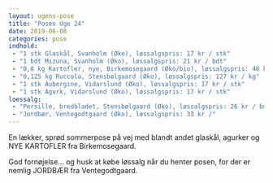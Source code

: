 ```yaml
---
layout: ugens-pose
title: "Posen Uge 24"
date: 2019-06-08
categories: pose
indhold:
 - "1 stk Glaskål, Svanholm (Øko), løssalgspris: 17 kr / stk"
 - "1 bdt Mizuna, Svanholm (Øko), løssalgspris: 21 kr / bdt"
 - "0,8 kg Kartofler, nye, Birkemosegaard (Øko/bio), løssalgspris: 48 kr / kg"
 - "0,125 kg Ruccola, Stensbølgaard (Øko), løssalgspris: 127 kr / kg"
 - "1 stk Aubergine, Vidarslund (Øko), løssalgspris: 17 kr / stk"
 - "1 stk Agurk, Vidarslund (Øko), løssalgspris: 17 kr / stk"
loessalg:
 - "Persille, bredbladet, Stensbølgaard (Øko), løssalgspris: 26 kr / bdt"
 - "Jordbær, Ventegodtgaard (Øko), løssalgspris: 33 kr /"
---
```


En lækker, sprød sommerpose på vej med blandt andet glaskål, agurker og NYE KARTOFLER fra Birkemosegaard.

God fornøjelse... og husk at købe løssalg når du henter posen, for der er nemlig JORDBÆR fra Ventegodtgaard.

